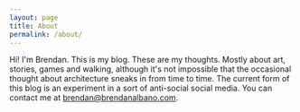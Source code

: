 ```yaml
---
layout: page
title: About
permalink: /about/
---
```


Hi! I'm Brendan. This is my blog. These are my thoughts. Mostly about art, stories, games and walking, although it's not impossible that the occasional thought about architecture sneaks in from time to time. The current form of this blog is an experiment in a sort of anti-social social media. You can contact me at [brendan@brendanalbano.com](mailto:brendan@brendanalbano.com).
